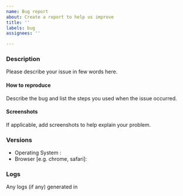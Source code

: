 ```yaml
---
name: Bug report
about: Create a report to help us improve
title: ''
labels: bug
assignees: ''

---
```


### Description

Please describe your issue in few words here.

#### How to reproduce

Describe the bug and list the steps you used when the issue occurred.

#### Screenshots

If applicable, add screenshots to help explain your problem.

### Versions

* Operating System :
* Browser [e.g. chrome, safari]:

### Logs
 
Any logs (if any) generated in
